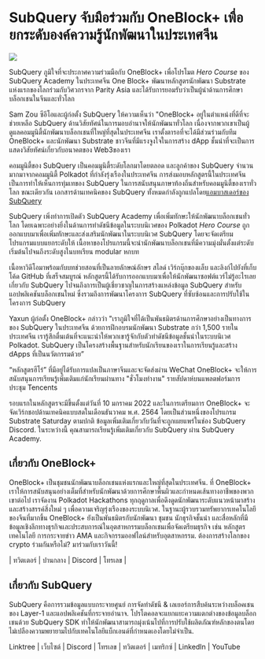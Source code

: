 # SubQuery จับมือร่วมกับ OneBlock+ เพื่อยกระดับองค์ความรู้นักพัฒนาในประเทศจีน

![](https://miro.medium.com/max/700/1*c1X5h-MEHHwjeqczDKvvCQ.png)

SubQuery ภูมิใจที่จะประกาศความร่วมมือกับ OneBlock+ เพื่อโปรโมต _Hero Course_ ของ SubQuery Academy ในประเทศจีน One Block+ พัฒนาหลักสูตรนักพัฒนา Substrate แห่งแรกของโลกร่วมกับวิศวกรจาก Parity Asia และได้รับการยอมรับว่าเป็นผู้นำด้านการศึกษาบล็อกเชนในจีนและทั่วโลก

Sam Zou ซีอีโอและผู้ก่อตั้ง SubQuery ให้ความเห็นว่า "OneBlock+ อยู่ในตำแหน่งที่ดีที่จะช่วยเหลือ SubQuery ด้านวิสัยทัศน์ในการมอบอำนาจให้นักพัฒนาทั่วโลก เนื่องจากพวกเขาเป็นผู้ดูแลคอมมูนิตี้นักพัฒนาบล็อกเชนที่ใหญ่ที่สุดในประเทศจีน เราตั้งตารอที่จะได้มีส่วนร่วมกับทีม OneBlock+ และนักพัฒนา Substrate ชาวจีนที่มีแรงจูงใจในการสร้าง dApp ชั้นนำที่จะเป็นการแสดงวิสัยทัศน์เกี่ยวกับอนาคตของ Web3ของเรา

คอมมูนิตี้ของ SubQuery เป็นคอมมูนิตี้ระดับโลกมาโดยตลอด และลูกค้าของ SubQuery จำนวนมากมาจากคอมมูนิตี้ Polkadot ที่กำลังรุ่งเรืองในประเทศจีน การส่งมอบหลักสูตรนี้ในประเทศจีนเป็นการทำให้เห็นการทุ่มเทของ SubQuery ในการสนับสนุนภาษาท้องถิ่นสำหรับคอมมูนิตี้ของเราทั่วโลก ขณะเดียวกัน เอกสารด้านเทคนิคของ SubQuery ทั้งหมดกำลังถูกแปลโดย[แอมบาสเดอร์ของ SubQuery](./20210713-Introducing-the-SubQuery-Ambassador-Program.md)

SubQuery เพิ่งทำการเปิดตัว SubQuery Academy เพื่อเพิ่มทักษะให้นักพัฒนาบล็อกเชนทั่วโลก โดยเฉพาะอย่างยิ่งในด้านการทำดัชนีข้อมูลในระบบนิเวศของ Polkadot _Hero Course_ ถูกออกแบบมาเพื่อเพิ่มทักษะและส่งเสริมนักพัฒนาในระบบนิเวศ SubQuery โดยจะจัดเตรียมโปรแกรมแบบแยกระดับให้ เนื้อหาของโปรแกรมนี้จะนำนักพัฒนาบล็อกเชนที่มีความมุ่งมั่นตั้งแต่ระดับเริ่มต้นไปจนถึงระดับสูงในบทเรียน modular หกบท

เนื้อหาวิดีโอมาพร้อมกับบทช่วยสอนที่เป็นลายลักษณ์อักษร สไลด์ เวิร์กบุ๊กของแล็บ และลิงก์ไปยังที่เก็บโค้ด GitHub ที่เสร็จสมบูรณ์ หลักสูตรนี้ได้รับการออกแบบมาเพื่อให้นักพัฒนาซอฟต์แวร์ไม่รู้อะไรเลยเกี่ยวกับ SubQuery ไปจนถึงการเป็นผู้เชี่ยวชาญในการสร้างแหล่งข้อมูล SubQuery สำหรับแอปพลิเคชันบล็อกเชนใหม่ ซึ่งรวมถึงการพัฒนาโครงการ SubQuery ที่ซับซ้อนและการปรับใช้ในโครงการ SubQuery

Yaxun ผู้ก่อตั้ง OneBlock+ กล่าวว่า "เราภูมิใจที่ได้เป็นพันธมิตรด้านการศึกษาอย่างเป็นทางการของ SubQuery ในประเทศจีน ด้วยการฝึกอบรมนักพัฒนา Substrate กว่า 1,500 รายในประเทศจีน เรารู้สึกตื่นเต้นที่จะแนะนำให้พวกเขารู้จักกับตัวทำดัชนีข้อมูลชั้นนำในระบบนิเวศ Polkadot. SubQuery เป็นโครงสร้างพื้นฐานสำหรับนักเรียนของเราในการเรียนรู้และสร้าง dApps ที่เป็นนวัตกรรมด้วย”

“หลักสูตรฮีโร่” ที่มีอยู่ได้รับการแปลเป็นภาษาจีนและจะจัดส่งผ่าน WeChat OneBlock+ จะให้การสนับสนุนการเรียนรู้เพิ่มเติมแก่นักเรียนผ่านทาง "ชั่วโมงทำงาน" รายสัปดาห์บนแพลตฟอร์มการประชุม Tencents

รอบแรกในหลักสูตรจะมีขึ้นตั้งแต่วันที่ 10 มกราคม 2022 และในการเตรียมการ OneBlock+ จะจัดเวิร์กชอปด้านเทคนิคแบบสดในเดือนธันวาคม พ.ศ. 2564 โดยเป็นส่วนหนึ่งของโปรแกรม Substrate Saturday ตามปกติ ข้อมูลเพิ่มเติมเกี่ยวกับวันที่จะถูกเผยแพร่ในช่อง SubQuery Discord. ในระหว่างนี้ คุณสามารถเรียนรู้เพิ่มเติมเกี่ยวกับ SubQuery ผ่าน SubQuery Academy.

## เกี่ยวกับ OneBlock+

OneBlock+ เป็นชุมชนนักพัฒนาบล็อกเชนแห่งแรกและใหญ่ที่สุดในประเทศจีน. ที่ OneBlock+ เราให้การสนับสนุนอย่างเต็มที่สำหรับนักพัฒนาด้วยการศึกษาพื้นผิวและกำหนดเส้นทางอาชีพของพวกเขาต่อไป เราจัดงาน Polkadot Hackathons ทุกฤดูกาลเพื่อดึงดูดนักพัฒนาระดับแนวหน้ามาสร้างและสร้างสรรค์สิ่งใหม่ ๆ เพื่อความเจริญรุ่งเรืองของระบบนิเวศ. ในฐานะผู้รวบรวมทรัพยากรเทคโนโลยีของจีนที่มากขึ้น OneBlock+ ยังเป็นพันธมิตรกับนักพัฒนา ชุมชน นักธุรกิจชั้นนำ และสื่อหลักที่มีข้อมูลเชิงลึกทางธุรกิจและประสบการณ์ในอุตสาหกรรมบล็อกเชนเพื่อจัดเตรียมธุรกิจ เช่น หลักสูตรเทคโนโลยี การกระจายข่าว AMA และกิจกรรมออฟไลน์สำหรับอุตสาหกรรม. ต้องการสร้างโลกของ crypto ร่วมกันหรือไม่? มาร่วมกับเราวันนี้!

| ทวิตเตอร์ | ปานกลาง | Discord | โทรเลข |

## เกี่ยวกับ SubQuery

SubQuery คือการรวมข้อมูลแบบกระจายศูนย์ การจัดทำดัชนี & เลเยอร์การสืบค้นระหว่างบล็อคเชนของ Layer-1 และแอปพลิเคชันที่กระจายอำนาจ. โปรโตคอลจะแยกแยะความแตกต่างของข้อมูลบล็อกเชนด้วย SubQuery SDK ทำให้นักพัฒนาสามารถมุ่งเน้นไปที่การปรับใช้ผลิตภัณฑ์หลักของตนโดยไม่เปลืองความพยายามไปกับเทคโนโลยีแบ็กเอนด์ที่กำหนดเองโดยไม่จำเป็น.

​​Linktree | เว็บไซต์ | Discord | โทรเลข | ทวิตเตอร์ | เมทริกซ์ | LinkedIn | YouTube
